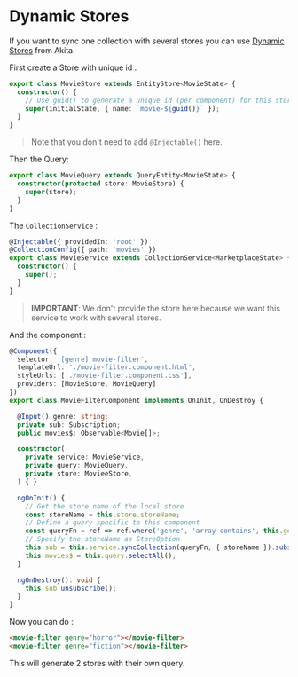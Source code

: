 # Dynamic Stores
If you want to sync one collection with several stores you can use [Dynamic Stores](https://datorama.github.io/akita/docs/angular/local-state/#dynamic-stores) from Akita.

First create a Store with unique id :
```typescript
export class MovieStore extends EntityStore<MovieState> {
  constructor() {
    // Use guid() to generate a unique id (per component) for this store
    super(initialState, { name: `movie-${guid()}` });
  }
}
```
> Note that you don't need to add `@Injectable()` here.

Then the Query: 
```typescript
export class MovieQuery extends QueryEntity<MovieState> {
  constructor(protected store: MovieStore) {
    super(store);
  }
}
```

The `CollectionService` :
```typescript
@Injectable({ providedIn: 'root' })
@CollectionConfig({ path: 'movies' })
export class MovieService extends CollectionService<MarketplaceState> {
  constructor() {
    super();
  }
}
```
> **IMPORTANT**: We don't provide the store here because we want this service to work with several stores.

And the component : 
```typescript
@Component({
  selector: '[genre] movie-filter',
  templateUrl: './movie-filter.component.html',
  styleUrls: ['./movie-filter.component.css'],
  providers: [MovieStore, MovieQuery]
})
export class MovieFilterComponent implements OnInit, OnDestroy {

  @Input() genre: string;
  private sub: Subscription;
  public movies$: Observable<Movie[]>;

  constructor(
    private service: MovieService,
    private query: MovieQuery,
    private store: MovieeStore,
  ) { }

  ngOnInit() {
    // Get the store name of the local store
    const storeName = this.store.storeName;
    // Define a query specific to this component
    const queryFn = ref => ref.where('genre', 'array-contains', this.genre);
    // Specify the storeName as StoreOption
    this.sub = this.service.syncCollection(queryFn, { storeName }).subscribe();
    this.movies$ = this.query.selectAll();
  }

  ngOnDestroy(): void {
    this.sub.unsubscribe();
  }
}
```

Now you can do : 
```html
<movie-filter genre="horror"></movie-filter>
<movie-filter genre="fiction"></movie-filter>
```
This will generate 2 stores with their own query.

